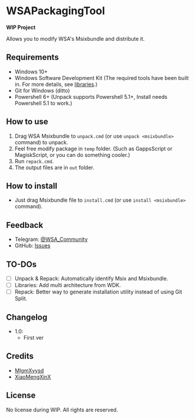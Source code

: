 # WSAPackagingTool

**WIP Project**

Allows you to modify WSA's Msixbundle and distribute it.

## Requirements
- Windows 10+
- Windows Software Development Kit (The required tools have been built in. For more details, see [libraries](libraries/README.md).)
- Git for Windows (ditto)
- Powershell 6+ (Unpack supports Powershell 5.1+, Install needs Powershell 5.1 to work.)

## How to use
1. Drag WSA Msixbundle to `unpack.cmd` (or use `unpack <msixbundle>` command) to unpack.
2. Feel free modify package in `temp` folder. (Such as GappsScript or MagiskScript, or you can do something cooler.)
3. Run `repack.cmd`.
4. The output files are in `out` folder.

## How to install
- Just drag Msixbundle file to `install.cmd` (or use `install <msixbundle>` command).

## Feedback
- Telegram: [@WSA_Community](https://t.me/wsa_community)
- GitHub: [Issues](https://github.com/WSA-Community/WSAPackageTool/issues)

## TO-DOs
- [ ] Unpack & Repack: Automatically identify Msix and Msixbundle.
- [ ] Libraries: Add multi architecture from WDK.
- [ ] Repack: Better way to generate installation utility instead of using Git Split.

## Changelog
- 1.0:
	- First ver

## Credits
- [MlgmXyysd](https://github.com/MlgmXyysd)
- [XiaoMengXinX](https://github.com/XiaomengxinX)

## License
No license during WIP. All rights are reserved.
